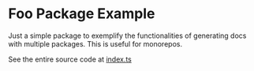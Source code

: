 # Foo Package Example

Just a simple package to exemplify the functionalities of generating docs with
multiple packages. This is useful for monorepos.

See the entire source code at [index.ts](./index.ts)
